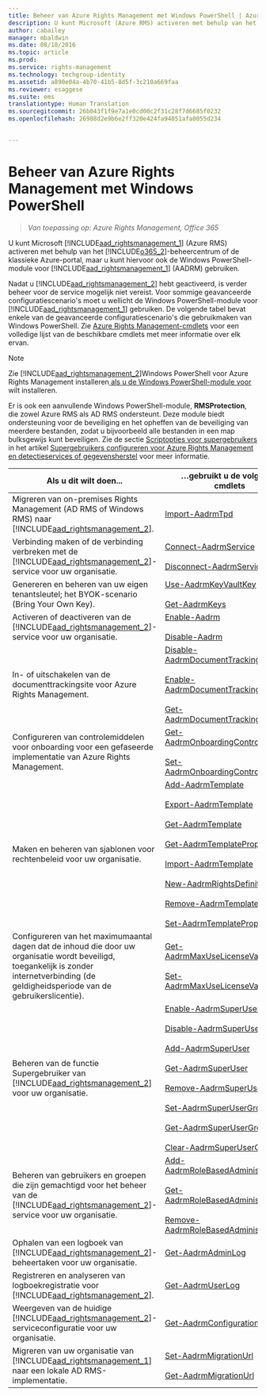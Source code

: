```yaml
---
title: Beheer van Azure Rights Management met Windows PowerShell | Azure RMS
description: U kunt Microsoft (Azure RMS) activeren met behulp van het Office 365-beheercentrum of de klassieke Azure-portal, maar u kunt hiervoor ook de Windows PowerShell-module voor (AADRM) gebruiken.
author: cabailey
manager: mbaldwin
ms.date: 08/18/2016
ms.topic: article
ms.prod: 
ms.service: rights-management
ms.technology: techgroup-identity
ms.assetid: a890e04a-4b70-41b5-8d5f-3c210a669faa
ms.reviewer: esaggese
ms.suite: ems
translationtype: Human Translation
ms.sourcegitcommit: 26b043f1f9e7a1e0cd00c2f31c28f7d6685f0232
ms.openlocfilehash: 26988d2e9b6e2ff320e424fa94051afa0055d234


---
```


# Beheer van Azure Rights Management met Windows PowerShell

>*Van toepassing op: Azure Rights Management, Office 365*

U kunt Microsoft [!INCLUDE[aad_rightsmanagement_1](../includes/aad_rightsmanagement_1_md.md)] (Azure RMS) activeren met behulp van het [!INCLUDE[o365_2](../includes/o365_2_md.md)]-beheercentrum of de klassieke Azure-portal, maar u kunt hiervoor ook de Windows PowerShell-module voor [!INCLUDE[aad_rightsmanagement_1](../includes/aad_rightsmanagement_1_md.md)] (AADRM) gebruiken.

Nadat u [!INCLUDE[aad_rightsmanagement_2](../includes/aad_rightsmanagement_2_md.md)] hebt geactiveerd, is verder beheer voor de service mogelijk niet vereist. Voor sommige geavanceerde configuratiescenario's moet u wellicht de Windows PowerShell-module voor [!INCLUDE[aad_rightsmanagement_1](../includes/aad_rightsmanagement_1_md.md)] gebruiken. De volgende tabel bevat enkele van de geavanceerde configuratiescenario's die gebruikmaken van Windows PowerShell. Zie [Azure Rights Management-cmdlets](http://msdn.microsoft.com/library/azure/dn629398.aspx) voor een volledige lijst van de beschikbare cmdlets met meer informatie over elk ervan.

> [!NOTE]
> Zie [!INCLUDE[aad_rightsmanagement_2](../includes/aad_rightsmanagement_2_md.md)]Windows PowerShell voor Azure Rights Management installeren[ als u de Windows PowerShell-module voor ](install-powershell.md) wilt installeren.

Er is ook een aanvullende Windows PowerShell-module, **RMSProtection**, die zowel Azure RMS als AD RMS ondersteunt. Deze module biedt ondersteuning voor de beveiliging en het opheffen van de beveiliging van meerdere bestanden, zodat u bijvoorbeeld alle bestanden in een map bulksgewijs kunt beveiligen. Zie de sectie [Scriptopties voor supergebruikers](configure-super-users.md#scripting-options-for-super-users) in het artikel [Supergebruikers configureren voor Azure Rights Management en detectieservices of gegevensherstel](configure-super-users.md) voor meer informatie.

|Als u dit wilt doen...|…gebruikt u de volgende cmdlets|
|-------------------|------------------------------|
|Migreren van on-premises Rights Management (AD RMS of Windows RMS) naar [!INCLUDE[aad_rightsmanagement_2](../includes/aad_rightsmanagement_2_md.md)].|[Import-AadrmTpd](http://msdn.microsoft.com/library/azure/dn857523.aspx)|
|Verbinding maken of de verbinding verbreken met de [!INCLUDE[aad_rightsmanagement_2](../includes/aad_rightsmanagement_2_md.md)]-service voor uw organisatie.|[Connect-AadrmService](http://msdn.microsoft.com/library/azure/dn629415.aspx)<br /><br />[Disconnect-AadrmService](http://msdn.microsoft.com/library/azure/dn629416.aspx)|
|Genereren en beheren van uw eigen tenantsleutel; het BYOK-scenario (Bring Your Own Key).|[Use-AadrmKeyVaultKey](https://msdn.microsoft.com/library/azure/mt759829.aspx)<br /><br />[Get-AadrmKeys](http://msdn.microsoft.com/library/azure/dn629420.aspx)|
|Activeren of deactiveren van de [!INCLUDE[aad_rightsmanagement_2](../includes/aad_rightsmanagement_2_md.md)]-service voor uw organisatie.|[Enable-Aadrm](http://msdn.microsoft.com/library/azure/dn629412.aspx)<br /><br />[Disable-Aadrm](http://msdn.microsoft.com/library/azure/dn629422.aspx)|
|In- of uitschakelen van de documenttrackingsite voor Azure Rights Management.|[Disable-AadrmDocumentTrackingFeature](https://msdn.microsoft.com/library/azure/mt548471.aspx)<br /><br />[Enable-AadrmDocumentTrackingFeature](https://msdn.microsoft.com/library/azure/mt548469.aspx)<br /><br />[Get-AadrmDocumentTrackingFeature](https://msdn.microsoft.com/library/azure/mt548470.aspx)|
|Configureren van controlemiddelen voor onboarding voor een gefaseerde implementatie van Azure Rights Management.|[Get-AadrmOnboardingControlPolicy](http://msdn.microsoft.com/library/azure/dn857522.aspx)<br /><br />[Set-AadrmOnboardingControlPolicy](http://msdn.microsoft.com/library/azure/dn857521.aspx)|
|Maken en beheren van sjablonen voor rechtenbeleid voor uw organisatie.|[Add-AadrmTemplate](http://msdn.microsoft.com/library/azure/dn727075.aspx)<br /><br />[Export-AadrmTemplate](http://msdn.microsoft.com/library/azure/dn727078.aspx)<br /><br />[Get-AadrmTemplate](http://msdn.microsoft.com/library/azure/dn727079.aspx)<br /><br />[Get-AadrmTemplateProperty](http://msdn.microsoft.com/library/azure/dn727081.aspx)<br /><br />[Import-AadrmTemplate](http://msdn.microsoft.com/library/azure/dn727077.aspx)<br /><br />[New-AadrmRightsDefinition](http://msdn.microsoft.com/library/azure/dn727080.aspx)<br /><br />[Remove-AadrmTemplate](http://msdn.microsoft.com/library/azure/dn727082.aspx)<br /><br />[Set-AadrmTemplateProperty](http://msdn.microsoft.com/library/azure/dn727076.aspx)|
|Configureren van het maximumaantal dagen dat de inhoud die door uw organisatie wordt beveiligd, toegankelijk is zonder internetverbinding (de geldigheidsperiode van de gebruikerslicentie).|[Get-AadrmMaxUseLicenseValidityTime](https://msdn.microsoft.com/library/azure/dn932062.aspx)<br /><br />[Set-AadrmMaxUseLicenseValidityTime](https://msdn.microsoft.com/library/azure/dn932063.aspx)|
|Beheren van de functie Supergebruiker van [!INCLUDE[aad_rightsmanagement_2](../includes/aad_rightsmanagement_2_md.md)] voor uw organisatie.|[Enable-AadrmSuperUserFeature](https://msdn.microsoft.com/library/azure/dn629400.aspx)<br /><br />[Disable-AadrmSuperUserFeature](https://msdn.microsoft.com/library/azure/dn629428.aspx)<br /><br />[Add-AadrmSuperUser](http://msdn.microsoft.com/library/azure/dn629411.aspx)<br /><br />[Get-AadrmSuperUser](https://msdn.microsoft.com/library/azure/dn629408.aspx)<br /><br />[Remove-AadrmSuperUser](https://msdn.microsoft.com/library/azure/dn629405.aspx)<br /><br />[Set-AadrmSuperUserGroup](https://msdn.microsoft.com/library/azure/mt653943.aspx)<br /><br />[Get-AadrmSuperUserGroup](https://msdn.microsoft.com/library/azure/mt653942.aspx)<br /><br />[Clear-AadrmSuperUserGroup](https://msdn.microsoft.com/library/azure/mt653944.aspx)|
|Beheren van gebruikers en groepen die zijn gemachtigd voor het beheer van de [!INCLUDE[aad_rightsmanagement_2](../includes/aad_rightsmanagement_2_md.md)]-service voor uw organisatie.|[Add-AadrmRoleBasedAdministrator](http://msdn.microsoft.com/library/azure/dn629417.aspx)<br /><br />[Get-AadrmRoleBasedAdministrator](https://msdn.microsoft.com/library/azure/dn629407.aspx)<br /><br />[Remove-AadrmRoleBasedAdministrator](https://msdn.microsoft.com/library/azure/dn629424.aspx)|
|Ophalen van een logboek van [!INCLUDE[aad_rightsmanagement_2](../includes/aad_rightsmanagement_2_md.md)]-beheertaken voor uw organisatie.|[Get-AadrmAdminLog](https://msdn.microsoft.com/library/azure/dn629430.aspx)|
|Registreren en analyseren van logboekregistratie voor [!INCLUDE[aad_rightsmanagement_2](../includes/aad_rightsmanagement_2_md.md)].|[Get-AadrmUserLog](https://msdn.microsoft.com/library/azure/mt653941.aspx)|
|Weergeven van de huidige [!INCLUDE[aad_rightsmanagement_2](../includes/aad_rightsmanagement_2_md.md)]-serviceconfiguratie voor uw organisatie.|[Get-AadrmConfiguration](http://msdn.microsoft.com/library/azure/dn629410.aspx)|
|Migreren van uw organisatie van [!INCLUDE[aad_rightsmanagement_1](../includes/aad_rightsmanagement_1_md.md)] naar een lokale AD RMS-implementatie.|[Set-AadrmMigrationUrl](https://msdn.microsoft.com/library/azure/dn629429.aspx)<br /><br />[Get-AadrmMigrationUrl](http://msdn.microsoft.com/library/azure/dn629403.aspx)|






<!--HONumber=Aug16_HO4-->


